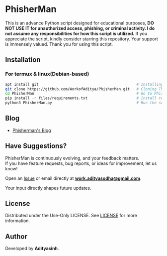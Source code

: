 # PhisherMan
This is an advance Python script designed for educational purposes, **DO NOT USE IT for unauthorized access, phishing, or criminal activity.
I do not assume any responsibilities for how this script is utilized.**
If you appreciate the script, kindly consider starring this repository.
Your support is immensely valued. Thank you for using this script.
## Installation 
### For termux & linux(Debian-based)
```bash
apt install git                                            # Installing git
git clone https://github.com/WorkofAditya/PhisherMan.git   # Cloning The Repo
cd PhisherMan                                              # Go to PhisherMan's Directory
pip install -r files/requirements.txt                      # Install requirements
python3 PhisherMan.py                                      # Run the script
```
## Blog 
- [Phisherman's Blog](https://workofaditya.github.io/PhisherMan/)

## Have Suggestions?
PhisherMan is continuously evolving, and your feedback matters.  
If you have feature requests, bug reports, or ideas for improvement, let us know!  

Open an [Issue](https://github.com/workofaditya/PhisherMan/issues) or email directly at **work.adityasodha@gmail.com**.

Your input directly shapes future updates.


## License
Distributed under the Use-Only LICENSE. See [LICENSE](https://github.com/WorkofAditya/PhisherMan/blob/main/LICENSE) for more information.

## Author
Developed by **Adityasinh**.
